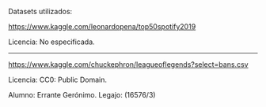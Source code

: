 Datasets utilizados: 

https://www.kaggle.com/leonardopena/top50spotify2019 


Licencia: No especificada.


---------------------------------------------------------------------------


https://www.kaggle.com/chuckephron/leagueoflegends?select=bans.csv



Licencia: CC0: Public Domain.



Alumno: 
Errante Gerónimo.
Legajo: (16576/3)
